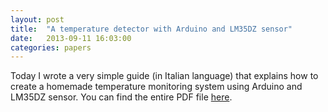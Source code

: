 ```yaml
---
layout: post
title:  "A temperature detector with Arduino and LM35DZ sensor"
date:   2013-09-11 16:03:00
categories: papers
---
```


Today I wrote a very simple guide (in Italian language) that explains how to create a homemade temperature monitoring system using Arduino and LM35DZ sensor. You can find the entire PDF file <a href="http://salvatorigabriele.com/research~papers/paper2.pdf">here</a>.
